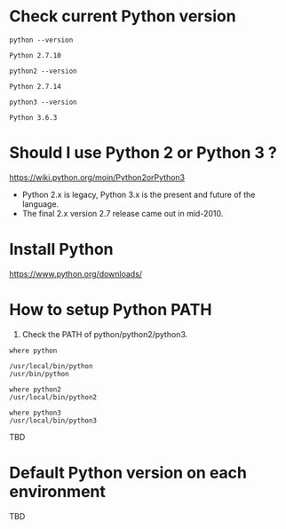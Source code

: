 # Check current Python version

```
python --version

Python 2.7.10
```

```
python2 --version

Python 2.7.14
```

```
python3 --version

Python 3.6.3
```

# Should I use Python 2 or Python 3 ?
https://wiki.python.org/moin/Python2orPython3
- Python 2.x is legacy, Python 3.x is the present and future of the language.
-  The final 2.x version 2.7 release came out in mid-2010.

# Install Python
https://www.python.org/downloads/

# How to setup Python PATH
1. Check the PATH of python/python2/python3.

```
where python

/usr/local/bin/python
/usr/bin/python
```

```
where python2
/usr/local/bin/python2
```

```
where python3
/usr/local/bin/python3
```

TBD

# Default Python version on each environment
TBD